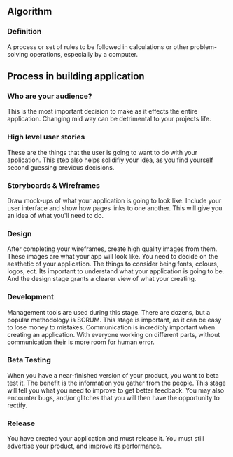 ## Algorithm
### Definition
A process or set of rules to be followed in calculations or other problem-solving operations, especially by a computer.

## Process in building application
### Who are your audience?
This is the most important decision to make as it effects the entire application. Changing mid way can be detrimental to your projects life.
### High level user stories
These are the things that the user is going to want to do with your application. This step also helps solidifiy your idea, as you find yourself second guessing previous decisions. 
### Storyboards & Wireframes
Draw mock-ups of what your application is going to look like. Include your user interface and show how pages links to one another. This will give you an idea of what you'll need to do.
### Design
After completing your wireframes, create high quality images from them. These images are what your app will look like. You need to decide on the aesthetic of your application. The things to consider being fonts, colours, logos, ect. Its important to understand what your application is going to be. And the design stage grants a clearer view of what your creating. 
### Development
Management tools are used during this stage. There are dozens, but a popular methodology is SCRUM. This stage is important, as it can be easy to lose money to mistakes. Communication is incredibly important when creating an application. With everyone working on different parts, without communication their is more room for human error. 
### Beta Testing
When you have a near-finished version of your product, you want to beta test it. The benefit is the information you gather from the people. This stage will tell you what you need to improve to get better feedback. You may also encounter bugs, and/or glitches that you will then have the opportunity to rectify.  
### Release
You have created your application and must release it. You must still advertise your product, and improve its performance. 

